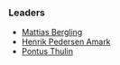 ### Leaders

* [Mattias Bergling](mailto:mattias.bergling@owasp.org)
* [Henrik Pedersen Amark](mailto:henrik.amark@owasp.org)
* [Pontus Thulin](mailto:pontus.thulin@owasp.org)
